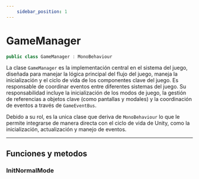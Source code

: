 ```yaml
---
    sidebar_position: 1
---
```


# GameManager
```csharp
public class GameManager : MonoBehaviour
```
La clase `GameManager` es la implementación central en el sistema del juego, diseñada para manejar la lógica principal del flujo del juego, maneja la inicialización y el ciclo de vida de los componentes clave del juego. Es responsable de coordinar eventos entre diferentes sistemas del juego.  Su responsabilidad incluye la inicialización de los modos de juego, la gestión de referencias a objetos clave (como pantallas y modales) y la coordinación de eventos a través de `GameEventBus`.

Debido a su rol, es la unica clase que deriva de `MonoBehaviour` lo que le permite integrarse de manera directa con el ciclo de vida de Unity, como la inicialización, actualización y manejo de eventos.

---

## Funciones y metodos

### InitNormalMode

### 


